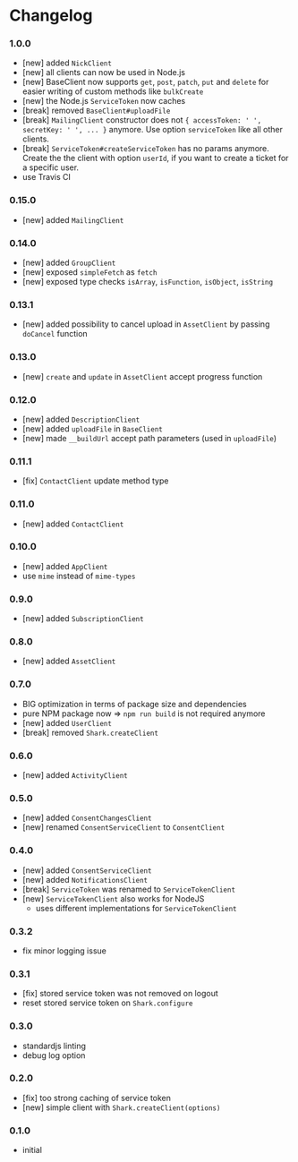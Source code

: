 # Changelog

### 1.0.0
- [new] added `NickClient`
- [new] all clients can now be used in Node.js
- [new] BaseClient now supports `get`, `post`, `patch`, `put` and `delete` for
    easier writing of custom methods like `bulkCreate`
- [new] the Node.js `ServiceToken` now caches
- [break] removed `BaseClient#uploadFile`
- [break] `MailingClient` constructor does not `{ accessToken: ' ', secretKey: ' ', ...
    }` anymore. Use option `serviceToken` like all other clients.
- [break] `ServiceToken#createServiceToken` has no params anymore. Create the
    the client with option `userId`, if you want to create a ticket for a
    specific user.
- use Travis CI

### 0.15.0
- [new] added `MailingClient`

### 0.14.0
- [new] added `GroupClient`
- [new] exposed `simpleFetch` as `fetch`
- [new] exposed type checks `isArray`, `isFunction`, `isObject`, `isString`

### 0.13.1
- [new] added possibility to cancel upload in `AssetClient` by passing `doCancel` function

### 0.13.0
- [new] `create` and `update` in `AssetClient` accept progress function

### 0.12.0
- [new] added `DescriptionClient`
- [new] added `uploadFile` in `BaseClient`
- [new] made `__buildUrl` accept path parameters (used in `uploadFile`)

### 0.11.1
- [fix] `ContactClient` update method type

### 0.11.0
- [new] added `ContactClient`

### 0.10.0
- [new] added `AppClient`
- use `mime` instead of `mime-types`

### 0.9.0
- [new] added `SubscriptionClient`

### 0.8.0
- [new] added `AssetClient`

### 0.7.0
- BIG optimization in terms of package size and dependencies
- pure NPM package now => `npm run build` is not required anymore
- [new] added `UserClient`
- [break] removed `Shark.createClient`

### 0.6.0
- [new] added `ActivityClient`

### 0.5.0
- [new] added `ConsentChangesClient`
- [new] renamed `ConsentServiceClient` to `ConsentClient`

### 0.4.0
- [new] added `ConsentServiceClient`
- [new] added `NotificationsClient`
- [break] `ServiceToken` was renamed to `ServiceTokenClient`
- [new] `ServiceTokenClient` also works for NodeJS
  - uses different implementations for `ServiceTokenClient`

### 0.3.2
- fix minor logging issue

### 0.3.1
- [fix] stored service token was not removed on logout
- reset stored service token on `Shark.configure`

### 0.3.0
- standardjs linting
- debug log option

### 0.2.0
- [fix] too strong caching of service token
- [new] simple client with `Shark.createClient(options)`

### 0.1.0
- initial
